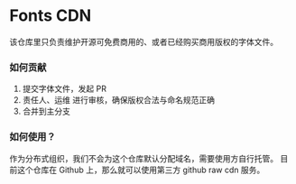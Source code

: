 # Fonts CDN

该仓库里只负责维护开源可免费商用的、或者已经购买商用版权的字体文件。

### 如何贡献

1. 提交字体文件，发起 PR
2. 责任人、运维 进行审核，确保版权合法与命名规范正确
3. 合并到主分支

### 如何使用？

作为分布式组织，我们不会为这个仓库默认分配域名，需要使用方自行托管。
目前这个仓库在 Github 上，那么就可以使用第三方 github raw cdn 服务。
